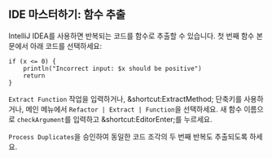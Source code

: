 ## IDE 마스터하기: 함수 추출

IntelliJ IDEA를 사용하면 반복되는 코드를 함수로 추출할 수 있습니다. 첫 번째 함수 본문에서 아래 코드를 선택하세요:

```text
if (x <= 0) {
    println("Incorrect input: $x should be positive")
    return
}
```

<span class="control">`Extract Function`</span> 작업을 입력하거나, <span class="shortcut">&shortcut:ExtractMethod;</span> 단축키를 사용하거나, 메인 메뉴에서 <span class="control">`Refactor | Extract | Function`</span>을 선택하세요. 새 함수 이름으로 `checkArgument`를 입력하고 <span class="shortcut">&shortcut:EditorEnter;</span>를 누르세요.

<span class="control">`Process Duplicates`</span>을 승인하여 동일한 코드 조각의 두 번째 반복도 추출되도록 하세요.